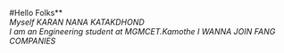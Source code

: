 #Hello Folks**<BR>
*Myself KARAN NANA KATAKDHOND*<br>
*I am an Engineering student at MGMCET.Kamothe*
*I WANNA JOIN FANG COMPANIES*
